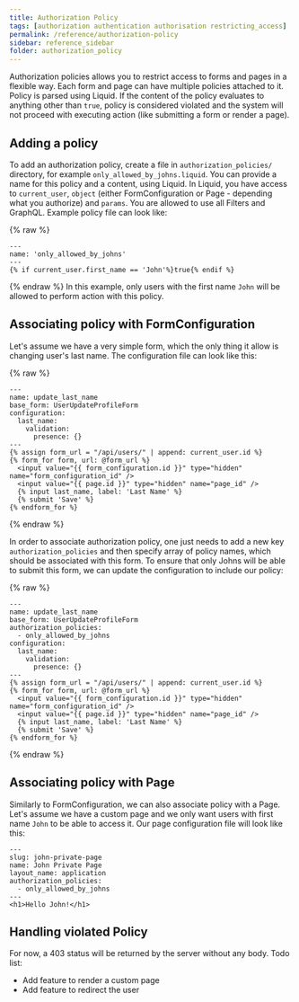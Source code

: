 ```yaml
---
title: Authorization Policy
tags: [authorization authentication authorisation restricting_access]
permalink: /reference/authorization-policy
sidebar: reference_sidebar
folder: authorization_policy
---
```


Authorization policies allows you to restrict access to forms and pages in a flexible way. Each form and page can have multiple policies attached to it. Policy is parsed using Liquid. If the content of the policy evaluates to anything other than `true`, policy is considered violated and the system will not proceed with executing action (like submitting a form or render a page).

## Adding a policy

To add an authorization policy, create a file in `authorization_policies/` directory, for example `only_allowed_by_johns.liquid`.
You can provide a name for this policy and a content, using Liquid. In Liquid, you have access to `current_user`, `object` (either FormConfiguration or Page - depending what you authorize) and `params`. You are allowed to use all Filters and GraphQL. Example policy file can look like:

{% raw %}
```liquid
---
name: 'only_allowed_by_johns'
---
{% if current_user.first_name == 'John'%}true{% endif %}
```
{% endraw %}
In this example, only users with the first name `John` will be allowed to perform action with this policy.

## Associating policy with FormConfiguration

Let's assume we have a very simple form, which the only thing it allow is changing user's last name. The configuration file can look like this:

{% raw %}
```liquid
---
name: update_last_name
base_form: UserUpdateProfileForm
configuration:
  last_name:
    validation:
      presence: {}
---
{% assign form_url = "/api/users/" | append: current_user.id %}
{% form_for form, url: @form_url %}
  <input value="{{ form_configuration.id }}" type="hidden" name="form_configuration_id" />
  <input value="{{ page.id }}" type="hidden" name="page_id" />
  {% input last_name, label: 'Last Name' %}
  {% submit 'Save' %}
{% endform_for %}
```
{% endraw %}

In order to associate authorization policy, one just needs to add a new key `authorization_policies` and then specify array of policy names, which should be associated with this form. To ensure that only Johns will be able to submit this form, we can update the configuration to include our policy:

{% raw %}
```liquid
---
name: update_last_name
base_form: UserUpdateProfileForm
authorization_policies:
  - only_allowed_by_johns
configuration:
  last_name:
    validation:
      presence: {}
---
{% assign form_url = "/api/users/" | append: current_user.id %}
{% form_for form, url: @form_url %}
  <input value="{{ form_configuration.id }}" type="hidden" name="form_configuration_id" />
  <input value="{{ page.id }}" type="hidden" name="page_id" />
  {% input last_name, label: 'Last Name' %}
  {% submit 'Save' %}
{% endform_for %}
```
{% endraw %}

## Associating policy with Page

Similarly to FormConfiguration, we can also associate policy with a Page. Let's assume we have a custom page and we only want users with first name `John` to be able to access it. Our page configuration file will look like this:

```liquid
---
slug: john-private-page
name: John Private Page
layout_name: application
authorization_policies:
  - only_allowed_by_johns
---
<h1>Hello John!</h1>
```

## Handling violated Policy

For now, a 403 status will be returned by the server without any body. Todo list:

* Add feature to render a custom page
* Add feature to redirect the user
